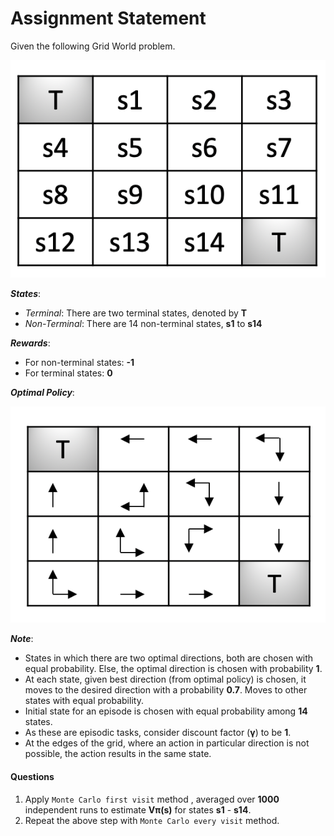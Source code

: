 # Assignment Statement

Given the following Grid World problem.

![Grid World](GridWorld.png)

_**States**_:
- _Terminal_: There are two terminal states, denoted by **T**
- _Non-Terminal_: There are 14 non-terminal states, **s1** to **s14**

_**Rewards**_:
- For non-terminal states: **-1**
- For terminal states: **0**

_**Optimal Policy**_:

![Optimal Policy](OptimumPolicy.png)

_**Note**_:
- States in which there are two optimal directions, both are chosen with equal probability.
Else, the optimal direction is chosen with probability **1**.
- At each state, given best direction (from optimal policy) is chosen, it moves to the desired direction with a probability **0.7**.
Moves to other states with equal probability.
- Initial state for an episode is chosen with equal probability among **14** states.
- As these are episodic tasks, consider discount factor (**&gamma;**) to be **1**.
- At the edges of the grid, where an action in particular direction is not possible, the action results in the same state.

#### Questions

1. Apply `Monte Carlo first visit` method , averaged over **1000** independent runs to estimate **V&pi;(s)** for states **s1** - **s14**.
2. Repeat the above step with `Monte Carlo every visit` method.
